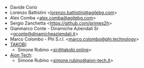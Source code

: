 - Davide Corio
- Lorenzo Battistini \<<lorenzo.battistini@agilebg.com>\>
- Alex Comba \<<alex.comba@agilebg.com>\>
- Sergio Zanchetta \<<https://github.com/primes2h>\>
- Gianmarco Conte - Dinamiche Aziendali Sr
  \<<gconte@dinamicheaziendali.it>\>
- Marco Colombo - Phi S.r.l. \<<marco.colombo@phi.technology>\>
- [TAKOBI](https://takobi.online):
  - Simone Rubino \<<sir@takobi.online>\>
- [Aion Tech](https://aiontech.company/):
  - Simone Rubino \<<simone.rubino@aion-tech.it>\>
